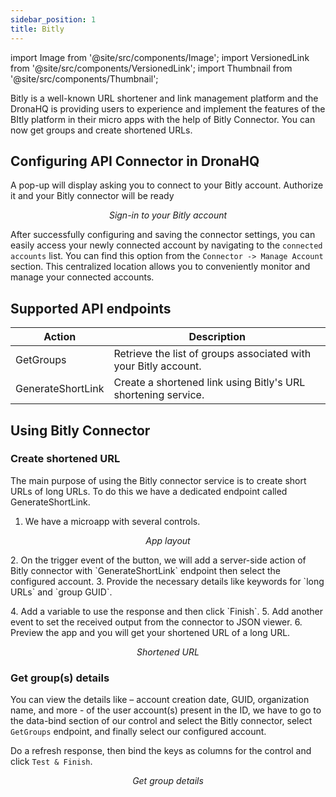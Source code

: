 ```yaml
---
sidebar_position: 1
title: Bitly
---
```


import Image from '@site/src/components/Image';
import VersionedLink from '@site/src/components/VersionedLink';
import Thumbnail from '@site/src/components/Thumbnail';


Bitly is a well-known URL shortener and link management platform and the DronaHQ is providing users to experience and implement the features of the BItly platform in their micro apps with the help of Bitly Connector. You can now get groups and create shortened URLs.

## Configuring API Connector in DronaHQ
 
A pop-up will display asking you to connect to your Bitly account. Authorize it and your Bitly connector will be ready


<figure>
  <Thumbnail src="/img/reference/connectors/bitly/signin.png" alt="Sign-in to your Bitly account" />
  <figcaption align = "center"><i>Sign-in to your Bitly account</i></figcaption>
</figure>


After successfully configuring and saving the connector settings, you can easily access your newly connected account by navigating to the `connected accounts` list. You can find this option from the `Connector -> Manage Account` section. This centralized location allows you to conveniently monitor and manage your connected accounts.

## Supported API endpoints

| Action            | Description                                                                                       |
|---------------------|---------------------------------------------------------------------------------------------------|
| GetGroups           | Retrieve the list of groups associated with your Bitly account.                                 |
| GenerateShortLink   | Create a shortened link using Bitly's URL shortening service.                                    |

## Using Bitly Connector

### Create shortened URL

The main purpose of using the Bitly connector service is to create short URLs of long URLs. To do this we have a dedicated endpoint called GenerateShortLink.

1. We have a microapp with several controls.
<figure>
  <Thumbnail src="/img/reference/connectors/bitly/app.png" alt="App layout" />
  <figcaption align = "center"><i>App layout</i></figcaption>
</figure>
2. On the trigger event of the button, we will add a server-side action of Bitly connector with `GenerateShortLink` endpoint then select the configured account.
3. Provide the necessary details like keywords for `long URLs` and `group GUID`.
<figure>
  <Thumbnail src="/img/reference/connectors/bitly/config.jpeg" alt="Config" />
</figure>
4. Add a variable to use the response and then click `Finish`.
5. Add another event to set the received output from the connector to JSON viewer.
6. Preview the app and you will get your shortened URL of a long URL.
<figure>
  <Thumbnail src="/img/reference/connectors/bitly/short.png" alt="Shortened URL" />
  <figcaption align = "center"><i>Shortened URL</i></figcaption>
</figure>

### Get group(s) details

You can view the details like – account creation date, GUID, organization name, and more - of the user account(s) present in the ID, we have to go to the data-bind section of our control and select the Bitly connector, select `GetGroups` endpoint, and finally select our configured account.

Do a refresh response, then bind the keys as columns for the control and click `Test & Finish`.

<figure>
  <Thumbnail src="/img/reference/connectors/bitly/getgroup.png" alt="Get group details" />
  <figcaption align = "center"><i>Get group details</i></figcaption>
</figure>